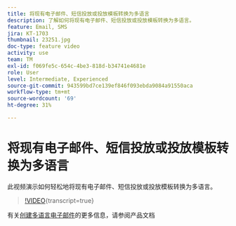 ```yaml
---
title: 将现有电子邮件、短信投放或投放模板转换为多语言
description: 了解如何将现有电子邮件、短信投放或投放模板转换为多语言。
feature: Email, SMS
jira: KT-1703
thumbnail: 23251.jpg
doc-type: feature video
activity: use
team: TM
exl-id: f069fe5c-654c-4be3-818d-b34741e4681e
role: User
level: Intermediate, Experienced
source-git-commit: 943599bd7ce139ef846f093ebda9084a91550aca
workflow-type: tm+mt
source-wordcount: '69'
ht-degree: 31%

---
```


# 将现有电子邮件、短信投放或投放模板转换为多语言

此视频演示如何轻松地将现有电子邮件、短信投放或投放模板转换为多语言。

>[!VIDEO](https://video.tv.adobe.com/v/23251?learn=on){transcript=true}

有关[创建多语言电子邮件](https://experienceleague.adobe.com/docs/campaign-standard/using/communication-channels/email-messages/creating-a-multilingual-email.html?lang=en)的更多信息，请参阅产品文档
